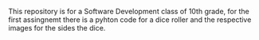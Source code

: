 This repository is for a Software Development class of 10th grade, for the first assingnemt there is a pyhton code for a dice roller and the respective images for the sides the dice.
